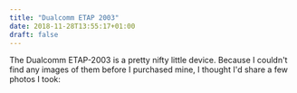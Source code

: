 ```yaml
---
title: "Dualcomm ETAP 2003"
date: 2018-11-28T13:55:17+01:00
draft: false
---
```


The Dualcomm ETAP-2003 is a pretty nifty little device. Because I couldn't find any images of them before I purchased mine, I thought I'd share a few photos I took:
